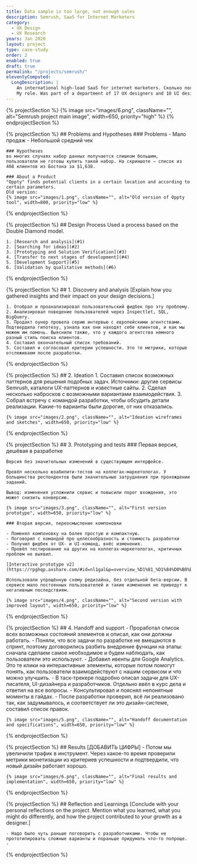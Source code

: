 ```yaml
---
title: Data sample is too large, not enough sales
description: Semrush, SaaS for Internet Marketers
category:
  - UX Design
  - UX Research
years: Jan 2020
layout: project
type: case-study
order: 2
enabled: true
draft: true
permalink: "/projects/semrush/"
eleventyComputed:
  LongDescription: |
    An international high-load SaaS for internet marketers. Сколько пользователей. 
    My role. Was part of a department of 17 UX designers and 10 UI designers, worked with 3 development teams.
---
```


{% projectSection %}
	{% image src="images/6.png", className="", alt="Semrush project main image", width=650, priority="high" %}
{% endprojectSection %}

{% projectSection %}
	## Problems and Hypotheses
	### Problems
	- Мало продаж
	- Небольшой средний чек
	
	### Hypotheses
	во многих случаях набор данных получается слишком большим, пользователи не готовы купить такой набор. На скриншоте — список из 468 клиентов из Бостона за $1,638.

	### About a Product
	"Oppty" finds potential clients in a certain location and according to certain parameters.
	Old version:
	{% image src="images/1.png", className="", alt="Old version of Oppty tool", width=800, priority="low" %}
{% endprojectSection %}

{% projectSection %}
	## Design Process
	Used a process based on the Double Diamond model.

	1. [Research and analysis](#1)
	2. [Searching for ideas](#2)
	3. [Prototyping and Solution Verification](#3)
	4. [Transfer to next stages of development](#4)
	5. [Development Support](#5)
	6. [Validation by qualitative methods](#6)
{% endprojectSection %}

{% projectSection %}
	## 1. Discovery and analysis
	[Explain how you gathered insights and their impact on your design decisions.]

	1. Отобрал и проанализировал пользовательский фидбек про эту проблему.
	2. Анализировал поведение пользователей через Inspectlet, SQL, BigQuery.
	3. Продакт оунер провела серию интервью с европейскими агентствами. Подтвердила гипотезу, узнала как они находят себе клиентов, и как мы можем им помочь. Выяснили также, что у каждого агентства немного разный стиль поиска клиентов.
	4. Составил окончательный список требований.
	5. Составил и согласовал критерии успешности. Это те метрики, которые отслеживаем после разработки.
{% endprojectSection %}

{% projectSection %}
	## 2. Ideation
	1. Составил список возможных паттернов для решения подобных задач. Источники: другие сервисы Semrush, каталоги UX-паттернов и известные сайты.
	2. Сделал несколько набросков с возможными вариантами взаимодействия.
	3. Собрал встречу с командой разработки, чтобы обсудить детали реализации. Какие-то варианты были дорогие, от них отказались.

	{% image src="images/2.png", className="", alt="Ideation wireframes and sketches", width=650, priority="low" %}
{% endprojectSection %}

{% projectSection %}
	## 3. Prototyping and tests
	### Первая версия, дешёвая в разработке

	Версия без значительных изменений в существующем интерфейсе.

	Провёл несколько юзабилити-тестов на коллегах-маркетологах. У большинства респондентов были значительные затруднения при прохождении заданий.

	Вывод: изменения усложнили сервис и повысили порог вхождения, это может снизить конверсию.

	{% image src="images/3.png", className="", alt="First version prototype", width=650, priority="low" %}

	### Вторая версия, переосмысление компоновки

	- Поменял компоновку на более простую и компактную.
	- Поговорил с командой про целесообразность и стоимость разработки
	- Получил фидбек от UX- и UI-команд, внёс изменения.
	- Провёл тестирование на других на коллегах-маркетологах, критичных проблем не выявил.
	
	[Interactive prototype v2](https://rpghqp.axshare.com/#id=nl1gal&p=overview_%D1%81_%D1%84%D0%B8%D0%BB%D1%8C%D1%82%D1%80%D0%B0%D0%BC%D0%B8&c=1)	

	Использовали упрощённую схему редизайна, без отдельной бета-версии. В сервисе мало постоянных пользователей и такие изменения не приведут к негативным последствиям.

	{% image src="images/4.png", className="", alt="Second version with improved layout", width=650, priority="low" %}
{% endprojectSection %}

{% projectSection %}
	## 4. Handoff and support
	- Проработал список всех возможных состояний элементов и описал, как они должны работать.
	- Поняли, что все задачи по разработке не вмещаются в спринт, поэтому договорились разбить внедрение функции на этапы: сначала сделаем самое необходимое и будем наблюдать, как пользователи это используют.
	- Добавил ивенты для Google Analytics. Это те клики на интерактивные элементы, которые потом помогут понять, как пользователи взаимодействуют с нашим сервисом и что можно улучшить.
	- В таск-трекере подробно описал задачи для UX-писателя, UI-дизайнера и разработчиков. Отдельно ввёл в курс дела и ответил на все вопросы.
	- Консультировал и пояснял непонятные моменты в гайдах.
	- После разработки проверил, всё ли реализовано так, как задумывалось, и соответствует ли это дизайн-системе, составил список правок.

	{% image src="images/5.png", className="", alt="Handoff documentation and specifications", width=650, priority="low" %}
{% endprojectSection %}

{% projectSection %}
	## Results
	[ДОБАВИТЬ ЦИФРЫ]
	- Потом мы увеличили трафик в инструмент. Через какое-то время проверили метрики монетизации из критериев успешности и подтвердили, что новый дизайн работает хорошо.

	{% image src="images/6.png", className="", alt="Final results and implementation", width=650, priority="low" %}
{% endprojectSection %}

{% projectSection %}
	## Reflection and Learnings
	[Conclude with your personal reflections on the project. Mention what you learned, what you might do differently, and how the project contributed to your growth as a designer.]

	- Надо было чуть раньше поговорить с разработчиками. Чтобы не прототипировать сложные варианты и пораньше придумать что-то попроще.
	- 
{% endprojectSection %}